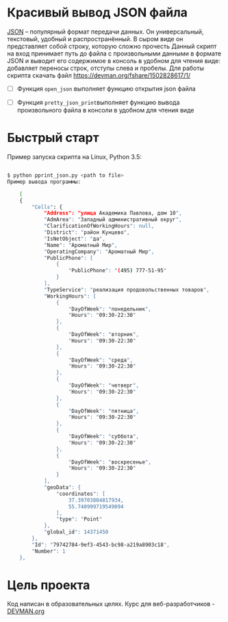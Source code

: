 
# Красивый вывод JSON файла

[JSON](https://ru.wikipedia.org/wiki/JSON) – популярный формат передачи данных. Он универсальный, текстовый, удобный и распространённый.
В сыром виде он представляет собой строку, которую сложно прочесть
Данный скрипт на вход принимает путь до файла с произвольными данными в формате JSON и выводит его содержимое в консоль в удобном для чтения виде: добавляет переносы строк, отступы слева и пробелы.
Для работы скрипта скачать файл https://devman.org/fshare/1502828617/1/
	

 - [ ] Функция `open_json` выполняет функцию открытия json файла 
 - [ ] Функция `pretty_json_print`выполняет функцию вывода произвольного файла в консоли в удобном для чтения виде
 

# Быстрый старт

Пример запуска скрипта на Linux, Python 3.5:

```bash

$ python pprint_json.py <path to file>
Пример вывода программы:

    [
    {
        "Cells": {
            "Address": "улица Академика Павлова, дом 10",
            "AdmArea": "Западный административный округ",
            "ClarificationOfWorkingHours": null,
            "District": "район Кунцево",
            "IsNetObject": "да",
            "Name": "Ароматный Мир",
            "OperatingCompany": "Ароматный Мир",
            "PublicPhone": [
                {
                    "PublicPhone": "(495) 777-51-95"
                }
            ],
            "TypeService": "реализация продовольственных товаров",
            "WorkingHours": [
                {
                    "DayOfWeek": "понедельник",
                    "Hours": "09:30-22:30"
                },
                {
                    "DayOfWeek": "вторник",
                    "Hours": "09:30-22:30"
                },
                {
                    "DayOfWeek": "среда",
                    "Hours": "09:30-22:30"
                },
                {
                    "DayOfWeek": "четверг",
                    "Hours": "09:30-22:30"
                },
                {
                    "DayOfWeek": "пятница",
                    "Hours": "09:30-22:30"
                },
                {
                    "DayOfWeek": "суббота",
                    "Hours": "09:30-22:30"
                },
                {
                    "DayOfWeek": "воскресенье",
                    "Hours": "09:30-22:30"
                }
            ],
            "geoData": {
                "coordinates": [
                    37.39703804817934,
                    55.740999719549094
                ],
                "type": "Point"
            },
            "global_id": 14371450
        },
        "Id": "79742784-9ef3-4543-bc98-a219a8903c18",
        "Number": 1
    },

```

# Цель проекта

Код написан в образовательных целях. Курс для веб-разработчиков - [DEVMAN.org](https://devman.org)
